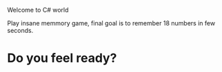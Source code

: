 Welcome to C# world

Play insane memmory game, final goal is to remember 18 numbers in few seconds.

# Do you feel ready?
